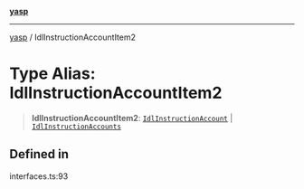 [**yasp**](../README.md)

***

[yasp](../README.md) / IdlInstructionAccountItem2

# Type Alias: IdlInstructionAccountItem2

> **IdlInstructionAccountItem2**: [`IdlInstructionAccount`](IdlInstructionAccount.md) \| [`IdlInstructionAccounts`](IdlInstructionAccounts.md)

## Defined in

interfaces.ts:93
